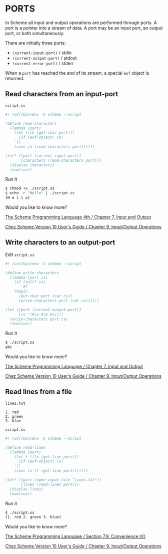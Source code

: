 # PORTS

In Scheme all input and output operations are performed through ports. A port is a pointer into a stream of data. A port may be an input port, an output port, or both simultaneously.

There are initially three ports: 

* `(current-input-port)` / stdin
* `(current-output-port)` / stdout
* `(current-error-port)` / stderr

When a `port` has reached the end of its stream, a special `eof` object is returned.

## Read characters from an input-port

`script.ss`

```scheme
#! /usr/bin/env -S scheme --script

(define read-characters
  (lambda (port)
    (let ([ch (get-char port)])
      (if (eof-object? ch)
	'()
	(cons ch (read-characters port))))))

(let* ([port (current-input-port)]
       [characters (read-characters port)])
  (display characters)
  (newline))
```

Run it

```bash
$ chmod +x ./script.ss
$ echo -n "Hello" | ./script.ss
(H e l l o)
```

Would you like to know more?

[The Scheme Programming Language 4th / Chapter 7. Input and Output](https://www.scheme.com/tspl4/io.html#./io:h0)

[Chez Scheme Version 10 User's Guide / Chapter 9. Input/Output Operations](https://cisco.github.io/ChezScheme/csug/io.html#./io:h1)

## Write characters to an output-port

Edit `script.ss`

```scheme
#! /usr/bin/env -S scheme --script

(define write-characters
  (lambda (port cs)
    (if (null? cs)
      	#f
	(begin
	  (put-char port (car cs))
	  (write-characters port (cdr cs))))))

(let ([port (current-output-port)]
      [cs '(#\a #\b #\c)])
  (write-characters port cs)
  (newline))
```

Run it

```bash
$ ./script.ss
abc
```

Would you like to know more?

[The Scheme Programming Language / Chapter 7. Input and Output](https://www.scheme.com/tspl4/io.html#./io:h0)

[Chez Scheme Version 10 User's Guide / Chapter 9. Input/Output Operations](https://cisco.github.io/ChezScheme/csug/io.html#./io:h1)

## Read lines from a file

`lines.txt`

```
1. red
2. green
3. blue
```

`script.ss`

```scheme
#! /usr/bin/env -S scheme --script

(define read-lines
  (lambda (port)
    (let f ([ln (get-line port)])
      (if (eof-object? ln)
	'()
	(cons ln (f (get-line port)))))))

(let* ([port (open-input-file "lines.txt")]
       [lines (read-lines port)])
  (display lines)
  (newline))
```

Run it

```bash
$ ./script.ss
(1. red 2. green 3. blue)
```

Would you like to know more?

[The Scheme Programming Language / Section 7.9. Convenience I/O](https://www.scheme.com/tspl4/io.html#./io:h9)

[Chez Scheme Version 10 User's Guide / Chapter 9. Input/Output Operations](https://cisco.github.io/ChezScheme/csug/io.html#./io:h1)
